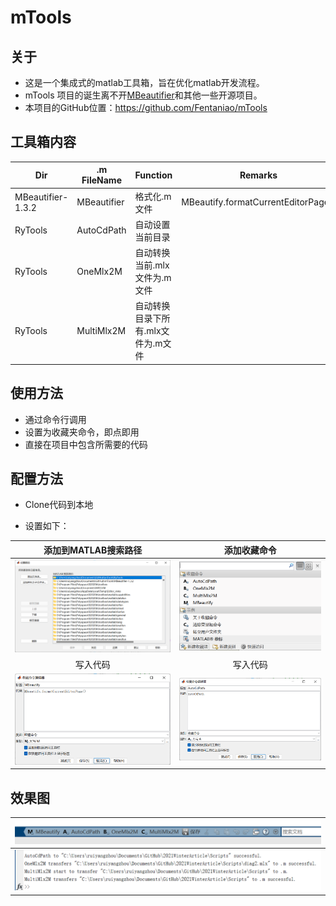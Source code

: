 # mTools

## 关于

- 这是一个集成式的matlab工具箱，旨在优化matlab开发流程。
- mTools 项目的诞生离不开[MBeautifier](https://github.com/davidvarga/MBeautifier/tree/v1.3.2)和其他一些开源项目。
- 本项目的GitHub位置：https://github.com/Fentaniao/mTools

## 工具箱内容

| Dir               | .m FileName | Function                           | Remarks                             |
| ----------------- | ----------- | ---------------------------------- | ----------------------------------- |
| MBeautifier-1.3.2 | MBeautifier | 格式化.m文件                       | MBeautify.formatCurrentEditorPage() |
| RyTools           | AutoCdPath  | 自动设置当前目录                   |                                     |
| RyTools           | OneMlx2M    | 自动转换当前.mlx文件为.m文件       |                                     |
| RyTools           | MultiMlx2M  | 自动转换目录下所有.mlx文件为.m文件 |                                     |

## 使用方法

- 通过命令行调用
- 设置为收藏夹命令，即点即用
- 直接在项目中包含所需要的代码

## 配置方法

- Clone代码到本地

- 设置如下：

| 添加到MATLAB搜索路径                                         |                                 添加收藏命令|
| :----------------------------------------------------------: | :----------------------------------------------------------: |
| <img src="README.assets/image-20210921110023063.png" alt="image-20210921110023063" style="zoom: 33%;" /> | <img src="README.assets/image-20210921110048305.png" alt="image-20210921110048305" style="zoom: 50%;" /> |
| 写入代码 | 写入代码 |
| <img src="README.assets/image-20210921110103753.png" alt="image-20210921110103753" style="zoom:50%;" /> | <img src="README.assets/image-20210921110115227.png" alt="image-20210921110115227" style="zoom:50%;" /> |

## 效果图

| <img src="README.assets/image-20210921110140550.png" alt="image-20210921110140550"  /> |
| ------------------------------------------------------------ |
|   ![image-20210921144110454](README.assets/image-20210921144110454.png) |





